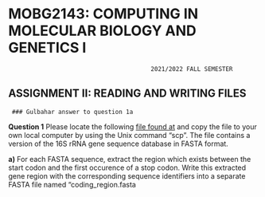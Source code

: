 # MOBG2143: COMPUTING IN MOLECULAR BIOLOGY AND GENETICS I
                                                
                                            2021/2022 FALL SEMESTER
                                            
 ## **ASSIGNMENT II: READING AND WRITING FILES**
 
     ### Gulbahar answer to question 1a
     
 **Question 1** Please locate the following [file found at](https://rstudio.iu.edu.tr/user/gbaylyyeva/edit/shared_folder/assignment_2/16s_database.fasta) and copy the file to your own local computer by using the Unix command “scp”. The file contains a version of the 16S rRNA gene sequence database in FASTA format.

**a)** For each FASTA sequence, extract the region which exists between the start codon and the first occurence of a stop codon. Write this extracted gene region with the corresponding sequence identifiers into a separate FASTA file named “coding_region.fasta